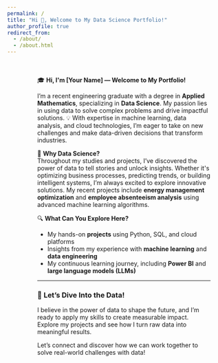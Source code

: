 ```yaml
---
permalink: /
title: "Hi 👋, Welcome to My Data Science Portfolio!"
author_profile: true
redirect_from: 
  - /about/
  - /about.html
---
```



<div style="margin: 0 auto 0 50px; width: 80%; padding: 20px;">

🎓 **Hi, I'm [Your Name] — Welcome to My Portfolio!**

I’m a recent engineering graduate with a degree in **Applied Mathematics**, specializing in **Data Science**. My passion lies in using data to solve complex problems and drive impactful solutions. 💡 With expertise in machine learning, data analysis, and cloud technologies, I’m eager to take on new challenges and make data-driven decisions that transform industries.

🚀 **Why Data Science?**  
Throughout my studies and projects, I’ve discovered the power of data to tell stories and unlock insights. Whether it's optimizing business processes, predicting trends, or building intelligent systems, I’m always excited to explore innovative solutions. My recent projects include **energy management optimization** and **employee absenteeism analysis** using advanced machine learning algorithms.

🔍 **What Can You Explore Here?**  
- My hands-on **projects** using Python, SQL, and cloud platforms
- Insights from my experience with **machine learning** and **data engineering**
- My continuous learning journey, including **Power BI** and **large language models (LLMs)**

---

### 🎯 **Let’s Dive Into the Data!**
I believe in the power of data to shape the future, and I’m ready to apply my skills to create measurable impact. Explore my projects and see how I turn raw data into meaningful results.

Let’s connect and discover how we can work together to solve real-world challenges with data!
